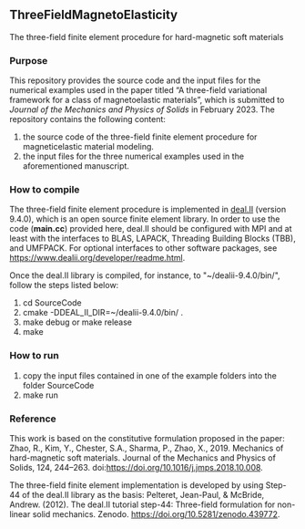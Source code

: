 ## ThreeFieldMagnetoElasticity
The three-field finite element procedure for hard-magnetic soft materials

### Purpose 
This repository provides the source code and the input files for the numerical examples used in the paper titled “A three-field variational framework for a class of magnetoelastic materials”, which is submitted to *Journal of the Mechanics and Physics of Solids* in February 2023. The repository contains the following content:
1. the source code of the three-field finite element procedure for magneticelastic material modeling.
2. the input files for the three numerical examples used in the aforementioned manuscript.

### How to compile
The three-field finite element procedure is implemented in [deal.II](https://www.dealii.org/) (version 9.4.0), which is an open source finite element library. In order to use the code (**main.cc**) provided here, deal.II should be configured with MPI and at least with the interfaces to BLAS, LAPACK, Threading Building Blocks (TBB), and UMFPACK. For optional interfaces to other software packages, see https://www.dealii.org/developer/readme.html.

Once the deal.II library is compiled, for instance, to "~/dealii-9.4.0/bin/", follow the steps listed below:
1. cd SourceCode
2. cmake -DDEAL_II_DIR=~/dealii-9.4.0/bin/  .
3. make debug or make release
4. make

### How to run
1. copy the input files contained in one of the example folders into the folder SourceCode
2. make run

### Reference
This work is based on the constitutive formulation proposed in the paper:
Zhao, R., Kim, Y., Chester, S.A., Sharma, P., Zhao, X., 2019. Mechanics of hard-magnetic soft materials. Journal of the Mechanics and Physics of Solids, 124, 244–263. doi:https://doi.org/10.1016/j.jmps.2018.10.008.

The three-field finite element implementation is developed by using Step-44 of the deal.II library as the basis:
Pelteret, Jean-Paul, & McBride, Andrew. (2012). The deal.II tutorial step-44: Three-field formulation for non-linear solid mechanics. Zenodo. https://doi.org/10.5281/zenodo.439772.
